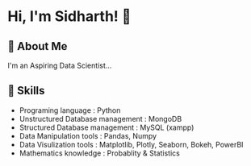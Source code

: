 
# Hi, I'm Sidharth! 👋


## 🚀 About Me
I'm an Aspiring Data Scientist...


## 💼 Skills

* Programing language : Python                                                            
* Unstructured Database management : MongoDB                                                                   
* Structured Database management : MySQL (xampp)                                                                         
* Data Manipulation tools : Pandas, Numpy
* Data Visulization tools : Matplotlib, Plotly, Seaborn, Bokeh, PowerBI
* Mathematics knowledge : Probablity & Statistics


